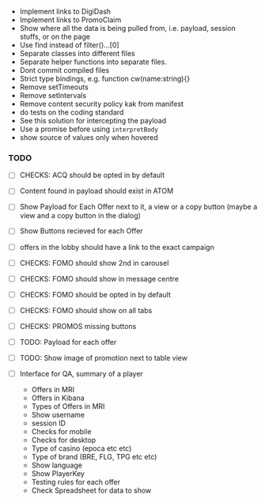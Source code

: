 * Implement links to DigiDash
* Implement links to PromoClaim
* Show where all the data is being pulled from, i.e. payload, session stuffs, or on the page
* Use find instead of filter()...[0]
* Separate classes into different files
* Separate helper functions into separate files.
* Dont commit compiled files
* Strict type bindings, e.g. function cw(name:string){}
* Remove setTimeouts
* Remove setIntervals
* Remove content security policy kak from manifest
* do tests on the coding standard
* See this solution for intercepting the payload
* Use a promise before using `interpretBody`
* show source of values only when hovered
### TODO
* [ ] CHECKS: ACQ should be opted in by default
* [ ] Content found in payload should exist in ATOM

* [ ] Show Payload for Each Offer next to it, a view or a copy button (maybe a view and a copy button in the dialog)
* [ ] Show Buttons recieved for each Offer

* [ ] offers in the lobby should have a link to the exact campaign
* [ ] CHECKS: FOMO should show 2nd in carousel
* [ ] CHECKS: FOMO should show in message centre
* [ ] CHECKS: FOMO should be opted in by default
* [ ] CHECKS: FOMO should show on all tabs
* [ ] CHECKS: PROMOS missing buttons
* [ ] TODO: Payload for each offer
* [ ] TODO: Show image of promotion next to table view
* [ ] Interface for QA, summary of a player
  * Offers in MRI
  * Offers in Kibana
  * Types of Offers in MRI
  * Show username
  * session ID
  * Checks for mobile
  * Checks for desktop
  * Type of casino (epoca etc etc)
  * Type of brand (BRE, FLG, TPG etc etc)
  * Show language
  * Show PlayerKey
  * Testing rules for each offer
  * Check Spreadsheet for data to show
